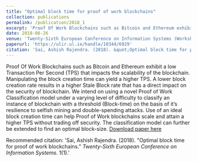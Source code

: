 ```yaml
---
title: "Optimal block time for proof of work blockchains"
collection: publications
permalink: /publication/2018_1
excerpt: 'Proof Of Work Blockchains such as Bitcoin and Ethereum exhibit a low Transaction Per Second (TPS) that impacts the scalability of the blockchain. Manipulating the block creation time can yield a higher TPS. A lower block creation rate results in a higher Stale Block rate that has a direct impact on the security of blockchain. We intend on using a novel Proof of Work Classification model under a varying level of difficulty to classify an instance of blockchain with a threshold (Block-time) on the basis of it’s resilience to selfish mining and double-spending attacks. Use of an ideal block creation time can help Proof of Work blockchains scale and attain a higher TPS without trading off security. The classification model can further be extended to find an optimal block-size.'
date: 2018-06-26
venue: 'Twenty-Sixth European Conference on Information Systems (Workshop)'
paperurl: 'https://ulir.ul.ie/handle/10344/6929'
citation: 'Sai, Ashish Rajendra. (2018). &quot;Optimal block time for proof of work blockchains.&quot; <i>Twenty-Sixth European Conference on Information Systems</i>. 1(1).'
---
```

Proof Of Work Blockchains such as Bitcoin and Ethereum exhibit a low Transaction Per Second (TPS) that impacts the scalability of the blockchain. Manipulating the block creation time can yield a higher TPS. A lower block creation rate results in a higher Stale Block rate that has a direct impact on the security of blockchain. We intend on using a novel Proof of Work Classification model under a varying level of difficulty to classify an instance of blockchain with a threshold (Block-time) on the basis of it’s resilience to selfish mining and double-spending attacks. Use of an ideal block creation time can help Proof of Work blockchains scale and attain a higher TPS without trading off security. The classification model can further be extended to find an optimal block-size.
[Download paper here](https://ulir.ul.ie/handle/10344/6929)

Recommended citation: 'Sai, Ashish Rajendra. (2018). &quot;Optimal block time for proof of work blockchains.&quot; <i>Twenty-Sixth European Conference on Information Systems</i>. 1(1).'
